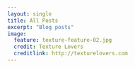 ```yaml
---
layout: single
title: All Posts
excerpt: "Blog posts"
image:
  feature: texture-feature-02.jpg
  credit: Texture Lovers
  creditlink: http://texturelovers.com
---
```

